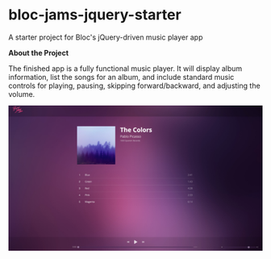 # bloc-jams-jquery-starter

A starter project for Bloc's jQuery-driven music player app


**About the Project**

The finished app is a fully functional music player. It will display album information, list the songs for an album, and include standard music controls for playing, pausing, skipping forward/backward, and adjusting the volume.


![Bloc Jam Screenshot](bloc-jams-homepage.png)
